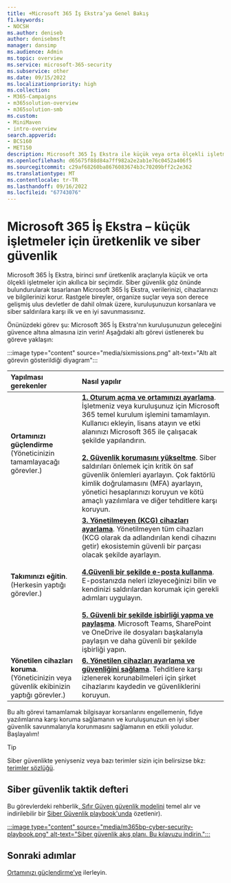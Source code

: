 ```yaml
---
title: +Microsoft 365 İş Ekstra’ya Genel Bakış
f1.keywords:
- NOCSH
ms.author: deniseb
author: denisebmsft
manager: dansimp
ms.audience: Admin
ms.topic: overview
ms.service: microsoft-365-security
ms.subservice: other
ms.date: 09/15/2022
ms.localizationpriority: high
ms.collection:
- M365-Campaigns
- m365solution-overview
- m365solution-smb
ms.custom:
- MiniMaven
- intro-overview
search.appverid:
- BCS160
- MET150
description: Microsoft 365 İş Ekstra ile küçük veya orta ölçekli işletmeler için siber güvenliği nasıl uygulayacağınızı öğrenin. Siber güvenlik işlevleri ve özellikleri, siber saldırıları ve güvenlik ihlallerini önlemek ve üst düzey siber savunmalarla verileri, cihazları ve bilgileri korumaya yardımcı olmak için iyileştirilmiştir.
ms.openlocfilehash: d65675f88d84a7ff982a2e2ab1e76c0452a406f5
ms.sourcegitcommit: c29af68260ba8676083674b3c70209bff2c2e362
ms.translationtype: MT
ms.contentlocale: tr-TR
ms.lasthandoff: 09/16/2022
ms.locfileid: "67743076"
---
```

# <a name="microsoft-365-business-premium--productivity-and-cybersecurity-for-small-business"></a>Microsoft 365 İş Ekstra – küçük işletmeler için üretkenlik ve siber güvenlik

Microsoft 365 İş Ekstra, birinci sınıf üretkenlik araçlarıyla küçük ve orta ölçekli işletmeler için akıllıca bir seçimdir. Siber güvenlik göz önünde bulundurularak tasarlanan Microsoft 365 İş Ekstra, verilerinizi, cihazlarınızı ve bilgilerinizi korur. Rastgele bireyler, organize suçlar veya son derece gelişmiş ulus devletler de dahil olmak üzere, kuruluşunuzun korsanlara ve siber saldırılara karşı ilk ve en iyi savunmasısınız.

Önünüzdeki görev şu: Microsoft 365 İş Ekstra'nın kuruluşunuzun geleceğini güvence altına almasına izin verin! Aşağıdaki altı görevi üstlenerek bu göreve yaklaşın: 

:::image type="content" source="media/sixmissions.png" alt-text="Altı alt görevin gösterildiği diyagram":::

| Yapılması gerekenler | Nasıl yapılır |
|:---|:---|
| **Ortamınızı güçlendirme** <br/> (Yöneticinizin tamamlayacağı görevler.) | [**1. Oturum açma ve ortamınızı ayarlama**](m365bp-setup-overview.md). İşletmeniz veya kuruluşunuz için Microsoft 365 temel kurulum işlemini tamamlayın. Kullanıcı ekleyin, lisans atayın ve etki alanınızı Microsoft 365 ile çalışacak şekilde yapılandırın.<br/><br/>[**2. Güvenlik korumasını yükseltme**](m365bp-security-overview.md). Siber saldırıları önlemek için kritik ön saf güvenlik önlemleri ayarlayın. Çok faktörlü kimlik doğrulamasını (MFA) ayarlayın, yönetici hesaplarınızı koruyun ve kötü amaçlı yazılımlara ve diğer tehditlere karşı koruyun. |
| **Takımınızı eğitin**.<br/>(Herkesin yaptığı görevler.) | [**3. Yönetilmeyen (KCG) cihazları ayarlama**](m365bp-protect-pcs-macs.md). Yönetilmeyen tüm cihazları (KCG olarak da adlandırılan kendi cihazını getir) ekosistemin güvenli bir parçası olacak şekilde ayarlayın.<br/><br/>[**4.Güvenli bir şekilde e-posta kullanma**](m365bp-protect-email-overview.md). E-postanızda neleri izleyeceğinizi bilin ve kendinizi saldırılardan korumak için gerekli adımları uygulayın.<br/><br/>[**5. Güvenli bir şekilde işbirliği yapma ve paylaşma**](m365bp-collaborate-share-securely.md). Microsoft Teams, SharePoint ve OneDrive ile dosyaları başkalarıyla paylaşın ve daha güvenli bir şekilde işbirliği yapın. |
| **Yönetilen cihazları koruma**. <br/>(Yöneticinizin veya güvenlik ekibinizin yaptığı görevler.) | [**6. Yönetilen cihazları ayarlama ve güvenliğini sağlama**](m365bp-protect-devices.md). Tehditlere karşı izlenerek korunabilmeleri için şirket cihazlarını kaydedin ve güvenliklerini koruyun. |

Bu altı görevi tamamlamak bilgisayar korsanlarını engellemenin, fidye yazılımlarına karşı koruma sağlamanın ve kuruluşunuzun en iyi siber güvenlik savunmalarıyla korunmasını sağlamanın en etkili yoludur. Başlayalım!

> [!TIP]
> Siber güvenlikte yeniyseniz veya bazı terimler sizin için belirsizse bkz: [terimler sözlüğü](m365bp-glossary.yml).

## <a name="cybersecurity-playbook"></a>Siber güvenlik taktik defteri

Bu görevlerdeki rehberlik[, Sıfır Güven güvenlik modelini](../security/office-365-security/microsoft-365-policies-configurations.md) temel alır ve indirilebilir bir [Siber Güvenlik playbook'unda](https://download.microsoft.com/download/9/c/1/9c167271-8209-492e-acc2-38a39d1834c2/m365bp-cybersecurity-playbook.pdf) özetlenir).

[:::image type="content" source="media/m365bp-cyber-security-playbook.png" alt-text="Siber güvenlik akış planı. Bu kılavuzu indirin.":::](https://download.microsoft.com/download/9/c/1/9c167271-8209-492e-acc2-38a39d1834c2/m365bp-cybersecurity-playbook.pdf)

## <a name="next-steps"></a>Sonraki adımlar

[Ortamınızı güçlendirme’ye](m365bp-setup-overview.md) ilerleyin.


